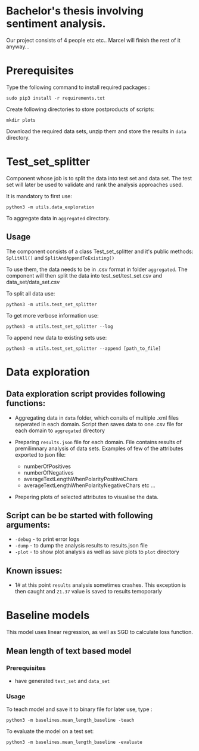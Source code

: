 # Bachelor's thesis involving sentiment analysis.

Our project consists of 4 people etc etc.. Marcel will finish the rest of it anyway...

# Prerequisites

Type the following command to install required packages :

```
sudo pip3 install -r requirements.txt
```
Create following directories to store postproducts of scripts:
```
mkdir plots
```
Download the required data sets, unzip them and store the results in ```data``` directory.

# Test_set_splitter
Component whose job is to split the data into test set and data set. The test set will later be used to validate and rank the analysis approaches used.

It is mandatory to first use:
```
python3 -m utils.data_exploration
```

To aggregate data in ```aggregated``` directory.

## Usage
The component consists of a class Test_set_splitter and it's public methods:
`SplitAll()` and `SplitAndAppendToExisting()`

To use them, the data needs to be in .csv format in folder `aggregated`. The component will then split the data into test_set/test_set.csv and data_set/data_set.csv

To split all data use:
```
python3 -m utils.test_set_splitter
```

To get more verbose information use:
```
python3 -m utils.test_set_splitter --log
```

To append new data to existing sets use:
```
python3 -m utils.test_set_splitter --append [path_to_file]
```

# Data exploration

## Data exploration script provides following functions:
  * Aggregating data in ```data``` folder, which consits of multiple .xml files seperated in each domain. Script then saves data to one .csv file for each domain to ```aggregated``` directory

  * Preparing ```results.json``` file for each domain. File contains results of premilimnary analysis of data sets. Examples of few of the attributes exported to json file: 
    - numberOfPositives
    - numberOfNegatives
    - averageTextLengthWhenPolarityPositiveChars
    - averageTextLengthWhenPolarityNegativeChars 
  etc ...
  
  * Prepering plots of selected attributes to visualise the data.

## Script can be be started with following arguments: 
  * ```-debug``` - to print error logs
  * ```-dump``` - to dump the analysis results to results.json file
  * ```-plot``` - to show plot analysis as well as save plots to ```plot``` directory

## Known issues:
  * 1# at this point ```results``` analysis sometimes crashes. This exception is then caught and ```21.37``` value is saved to results temoporarly

# Baseline models
This model uses linear regression, as well as SGD to calculate loss function. 
## Mean length of text based model

### Prerequisites
  - have generated ```test_set``` and ```data_set```

### Usage
To teach model and save it to binary file for later use, type :
```
python3 -m baselines.mean_length_baseline -teach
```
To evaluate the model on a test set:
```
python3 -m baselines.mean_length_baseline -evaluate
```